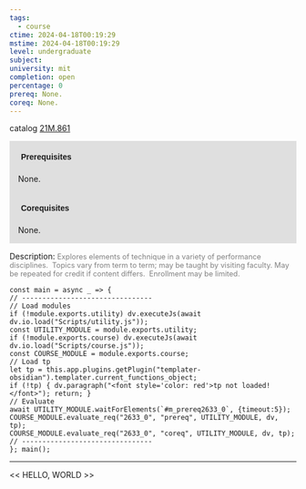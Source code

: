 ```yaml
---
tags:
  - course
ctime: 2024-04-18T00:19:29
mstime: 2024-04-18T00:19:29
level: undergraduate
subject: 
university: mit
completion: open
percentage: 0
prereq: None.
coreq: None.
---
```


catalog [21M.861](http://student.mit.edu/catalog/m21Mb.html#21M.861)

<span style="display: block; padding: 15px; background-color: rgb(100, 100, 100, 0.2);"><font id="m_prereq2633_0" style="display: block; font-family: Arial, sans-serif; font-weight: bold; padding: 5px">Prerequisites</font><br><span id="prereq2633_0">None.</span></span>
<span style="display: block; padding: 15px; background-color: rgb(100, 100, 100, 0.2);"><font id="m_coreq2633_0" style="display: block; font-family: Arial, sans-serif; font-weight: bold; padding: 5px">Corequisites</font><br><span id="coreq2633_0">None.</span></span>

<font style="">Description:</font>
<font style="color: grey; font-size: 0.8rem;">Explores elements of technique in a variety of performance disciplines.  Topics vary from term to term; may be taught by visiting faculty. May be repeated for credit if content differs.  Enrollment may be limited.</font>

```dataviewjs
const main = async _ => {
// --------------------------------
// Load modules
if (!module.exports.utility) dv.executeJs(await dv.io.load("Scripts/utility.js"));
const UTILITY_MODULE = module.exports.utility;
if (!module.exports.course) dv.executeJs(await dv.io.load("Scripts/course.js"));
const COURSE_MODULE = module.exports.course;
// Load tp
let tp = this.app.plugins.getPlugin("templater-obsidian").templater.current_functions_object;
if (!tp) { dv.paragraph("<font style='color: red'>tp not loaded!</font>"); return; }
// Evaluate
await UTILITY_MODULE.waitForElements(`#m_prereq2633_0`, {timeout:5});
COURSE_MODULE.evaluate_req("2633_0", "prereq", UTILITY_MODULE, dv, tp);
COURSE_MODULE.evaluate_req("2633_0", "coreq", UTILITY_MODULE, dv, tp);
// --------------------------------
}; main();
```

---

<< HELLO, WORLD >>
